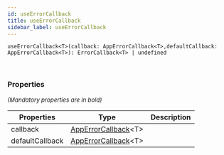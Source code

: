 ```yaml
---
id: useErrorCallback
title: useErrorCallback
sidebar_label: useErrorCallback
---
```


```tsx
useErrorCallback<T>(callback: AppErrorCallback<T>,defaultCallback: AppErrorCallback<T>): ErrorCallback<T> | undefined
```
<br/>



### Properties

<font size="2"><i>(Mandatory properties are in bold)</i></font>

| Properties | Type | Description |
| --------- | ---- | ----------- |
| callback | [AppErrorCallback](/framework-api/types/AppErrorCallback.md)<T\> |  |
| defaultCallback | [AppErrorCallback](/framework-api/types/AppErrorCallback.md)<T\> |  |
